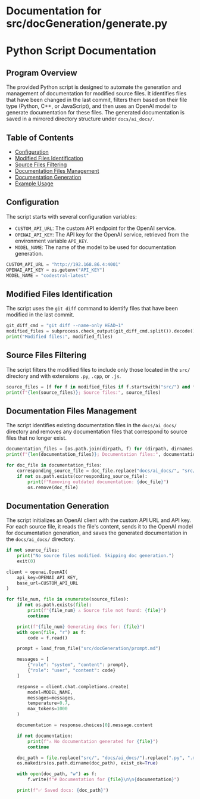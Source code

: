 # Documentation for src/docGeneration/generate.py

# Python Script Documentation

## Program Overview

The provided Python script is designed to automate the generation and management of documentation for modified source files. It identifies files that have been changed in the last commit, filters them based on their file type (Python, C++, or JavaScript), and then uses an OpenAI model to generate documentation for these files. The generated documentation is saved in a mirrored directory structure under `docs/ai_docs/`.

## Table of Contents

- [Configuration](#configuration)
- [Modified Files Identification](#modified-files-identification)
- [Source Files Filtering](#source-files-filtering)
- [Documentation Files Management](#documentation-files-management)
- [Documentation Generation](#documentation-generation)
- [Example Usage](#example-usage)

## Configuration

The script starts with several configuration variables:

- `CUSTOM_API_URL`: The custom API endpoint for the OpenAI service.
- `OPENAI_API_KEY`: The API key for the OpenAI service, retrieved from the environment variable `API_KEY`.
- `MODEL_NAME`: The name of the model to be used for documentation generation.

```python
CUSTOM_API_URL = "http://192.168.86.4:4001"
OPENAI_API_KEY = os.getenv("API_KEY")
MODEL_NAME = "codestral-latest"
```

## Modified Files Identification

The script uses the `git diff` command to identify files that have been modified in the last commit.

```python
git_diff_cmd = "git diff --name-only HEAD~1"
modified_files = subprocess.check_output(git_diff_cmd.split()).decode().splitlines()
print("Modified files:", modified_files)
```

## Source Files Filtering

The script filters the modified files to include only those located in the `src/` directory and with extensions `.py`, `.cpp`, or `.js`.

```python
source_files = [f for f in modified_files if f.startswith("src/") and f.endswith((".py", ".cpp", ".js"))]
print(f"{len(source_files)}; Source files:", source_files)
```

## Documentation Files Management

The script identifies existing documentation files in the `docs/ai_docs/` directory and removes any documentation files that correspond to source files that no longer exist.

```python
documentation_files = [os.path.join(dirpath, f) for (dirpath, dirnames, filenames) in os.walk('docs/ai_docs/') for f in filenames]
print(f"{len(documentation_files)}; Documentation files:", documentation_files)

for doc_file in documentation_files:
    corresponding_source_file = doc_file.replace("docs/ai_docs/", "src/").replace(".md", ".py")
    if not os.path.exists(corresponding_source_file):
        print(f"Removing outdated documentation: {doc_file}")
        os.remove(doc_file)
```

## Documentation Generation

The script initializes an OpenAI client with the custom API URL and API key. For each source file, it reads the file's content, sends it to the OpenAI model for documentation generation, and saves the generated documentation in the `docs/ai_docs/` directory.

```python
if not source_files:
    print("No source files modified. Skipping doc generation.")
    exit(0)

client = openai.OpenAI(
    api_key=OPENAI_API_KEY,
    base_url=CUSTOM_API_URL
)

for file_num, file in enumerate(source_files):
    if not os.path.exists(file):
        print(f"{file_num} ⚠️ Source file not found: {file}")
        continue

    print(f"{file_num} Generating docs for: {file}")
    with open(file, "r") as f:
        code = f.read()

    prompt = load_from_file("src/docGeneration/prompt.md")

    messages = [
        {"role": "system", "content": prompt},
        {"role": "user", "content": code}
    ]

    response = client.chat.completions.create(
        model=MODEL_NAME,
        messages=messages,
        temperature=0.7,
        max_tokens=1000
    )

    documentation = response.choices[0].message.content

    if not documentation:
        print(f"⚠️ No documentation generated for {file}")
        continue

    doc_path = file.replace("src/", "docs/ai_docs/").replace(".py", ".md").replace(".cpp", ".md").replace(".js", ".md")
    os.makedirs(os.path.dirname(doc_path), exist_ok=True)

    with open(doc_path, "w") as f:
        f.write(f"# Documentation for {file}\n\n{documentation}")

    print(f"✅ Saved docs: {doc_path}")
```

